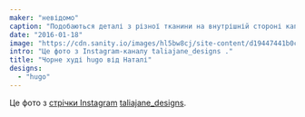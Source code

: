 ```yaml
---
maker: "невідомо"
caption: "Подобаються деталі з різної тканини на внутрішній стороні капюшона"
date: "2016-01-18"
image: "https://cdn.sanity.io/images/hl5bw8cj/site-content/d19447441b0ccec9460b210d48292d5cd7a3b5a8-1080x1080.jpg"
intro: "Це фото з Instagram-каналу taliajane_designs ."
title: "Чорне худі hugo від Наталі"
designs:
  - "hugo"
---
```



Це фото з [стрічки Instagram](https://www.instagram.com/p/BAqm70Lqg9o/) [taliajane_designs](https://www.instagram.com/taliajane_designs/).


